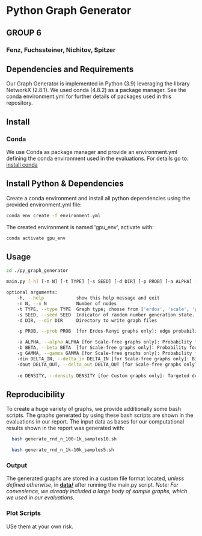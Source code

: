 
# Python Graph Generator
## GROUP 6
### Fenz, Fuchssteiner, Nichitov, Spitzer

## Dependencies and Requirements
Our Graph Generator is implemented in Python (3.9) leveraging the library NetworkX (2.8.1).
We used conda (4.8.2) as a package manager. See the conda environment.yml for further details of packages used in this repository.

## Install
### Conda
We use Conda as package manager and provide an environment.yml defining the conda environment used in the evaluations.
For details go to: [install conda](https://docs.conda.io/projects/conda/en/latest/user-guide/install/)

## Install Python & Dependencies
Create a conda environment and install all python dependencies using the provided environment.yml file:
```bash
conda env create -f environment.yml
```
The created environment is named 'gpu_env', activate with:
```bash
conda activate gpu_env
```

## Usage
```bash
cd ./py_graph_generator

main.py [-h] [-n N] [-t TYPE] [-s SEED] [-d DIR] [-p PROB] [-a ALPHA] [-b BETA] [-g GAMMA] [-din DELTA_IN] [-dout DELTA_OUT] [-e DENSITY]

optional arguments:
    -h, --help            show this help message and exit
    -n N, --n N           Number of nodes
    -t TYPE, --type TYPE  Graph type; choose from ['erdos', 'scale', 'path', 'ring', 'complete', 'tree', 'empty', 'custom']
    -s SEED, --seed SEED  Indicator of random number generation state.
    -d DIR, --dir DIR     Directory to write graph files

    -p PROB, --prob PROB  [for Erdos-Renyi graphs only]: edge probability

    -a ALPHA, --alpha ALPHA [for Scale-free graphs only]: Probability for adding an edge from an new node to an existing node
    -b BETA, --beta BETA  [for Scale-free graphs only]: Probability for adding an edge between two existing nodes.
    -g GAMMA, --gamma GAMMA [for Scale-free graphs only]: Probability for adding an edge from an existing node to new node
    -din DELTA_IN, --delta_in DELTA_IN [for Scale-free graphs only]: Bias for choosing nodes from in-degree distribution.
    -dout DELTA_OUT, --delta_out DELTA_OUT [for Scale-free graphs only]: Bias for choosing nodes from out-degree distribution.
    
    -e DENSITY, --density DENSITY [for Custom graphs only]: Targeted density of the graph.
```

## Reproducibility
To create a huge variety of graphs, we provide additionally some bash scripts. The graphs generated by using these bash
scripts are shown in the evaluations in our report.
The input data as bases for our computational results shown in the report was generated with:

```bash
  bash generate_rnd_n_100-1k_samples10.sh
```

```bash
  bash generate_rnd_n_1k-10k_samples5.sh
```

### Output

The generated graphs are stored in a custom file format located, *unless defined otherwise*, in **[data/](data)** after
running the main.py script.
*Note: For convenience, we already included a large body of sample graphs, which we used in our evaluations.*

### Plot Scripts

USe them at your own risk. 